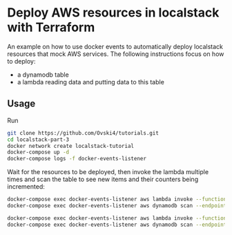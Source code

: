 Deploy AWS resources in localstack with Terraform
=================================================

An example on how to use docker events to automatically deploy localstack resources that mock AWS services. The following instructions focus on how to deploy:
* a dynamodb table
* a lambda reading data and putting data to this table

Usage
-----

Run

```bash
git clone https://github.com/Ovski4/tutorials.git
cd localstack-part-3
docker network create localstack-tutorial
docker-compose up -d
docker-compose logs -f docker-events-listener
```

Wait for the resources to be deployed, then invoke the lambda multiple times and scan the table to see new items and their counters being incremented:

```bash
docker-compose exec docker-events-listener aws lambda invoke --function-name counter --endpoint-url=http://localstack:4574 --payload '{"id": "test"}' output.txt
docker-compose exec docker-events-listener aws dynamodb scan --endpoint-url http://localstack:4569 --table-name table_1

docker-compose exec docker-events-listener aws lambda invoke --function-name counter --endpoint-url=http://localstack:4574 --payload '{"id": "test2"}' output.txt
docker-compose exec docker-events-listener aws dynamodb scan --endpoint-url http://localstack:4569 --table-name table_1
```